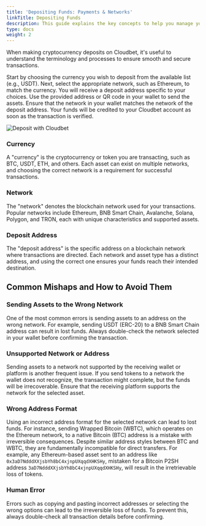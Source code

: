 ```yaml
---
title: 'Depositing Funds: Payments & Networks'
linkTitle: Depositing Funds
description: This guide explains the key concepts to help you manage your funds and deposits.
type: docs
weight: 2
---
```


When making cryptocurrency deposits on Cloudbet, it's useful to understand the terminology and processes to ensure smooth and secure transactions.

Start by choosing the currency you wish to deposit from the available list (e.g., USDT). Next, select the appropriate network, such as Ethereum, to match the currency. You will receive a deposit address specific to your choices. Use the provided address or QR code in your wallet to send the assets. Ensure that the network in your wallet matches the network of the deposit address. Your funds will be credited to your Cloudbet account as soon as the transaction is verified.

![Deposit with Cloudbet](/wiki/images/cloudbet-deposit.png)

### Currency

A "currency" is the cryptocurrency or token you are transacting, such as BTC, USDT, ETH, and others. Each asset can exist on multiple networks, and choosing the correct network is a requirement for successful transactions.

### Network

The "network" denotes the blockchain network used for your transactions. Popular networks include Ethereum, BNB Smart Chain, Avalanche, Solana, Polygon, and TRON, each with unique characteristics and supported assets.

### Deposit Address

The "deposit address" is the specific address on a blockchain network where transactions are directed. Each network and asset type has a distinct address, and using the correct one ensures your funds reach their intended destination.

## Common Mishaps and How to Avoid Them

### Sending Assets to the Wrong Network

One of the most common errors is sending assets to an address on the wrong network. For example, sending USDT (ERC-20) to a BNB Smart Chain address can result in lost funds. Always double-check the network selected in your wallet before confirming the transaction.

### Unsupported Network or Address

Sending assets to a network not supported by the receiving wallet or platform is another frequent issue. If you send tokens to a network the wallet does not recognize, the transaction might complete, but the funds will be irrecoverable. Ensure that the receiving platform supports the network for the selected asset.

### Wrong Address Format

Using an incorrect address format for the selected network can lead to lost funds. For instance, sending Wrapped Bitcoin (WBTC), which operates on the Ethereum network, to a native Bitcoin (BTC) address is a mistake with irreversible consequences. Despite similar address styles between BTC and WBTC, they are fundamentally incompatible for direct transfers. For example, any Ethereum-based asset sent to an address like `0x3aD7NdddXXjsbYh8bC4xjnpUXqqdXHKSHy`, mistaken for a Bitcoin P2SH address  `3aD7NdddXXjsbYh8bC4xjnpUXqqdXHKSHy`, will result in the irretrievable loss of tokens.

### Human Error

Errors such as copying and pasting incorrect addresses or selecting the wrong options can lead to the irreversible loss of funds. To prevent this, always double-check all transaction details before confirming.
